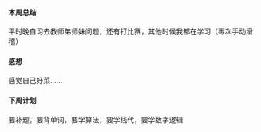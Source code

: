 #### 本周总结
平时晚自习去教师弟师妹问题，还有打比赛，其他时候我都在学习（再次手动滑稽）
#### 感想
感觉自己好菜......
#### 下周计划
要补题，要背单词，要学算法，要学线代，要学数字逻辑

